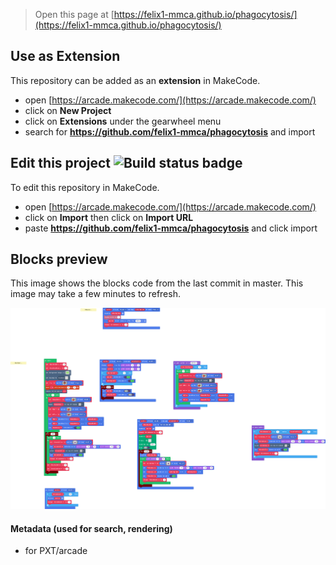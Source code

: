  


> Open this page at [https://felix1-mmca.github.io/phagocytosis/](https://felix1-mmca.github.io/phagocytosis/)

## Use as Extension

This repository can be added as an **extension** in MakeCode.

* open [https://arcade.makecode.com/](https://arcade.makecode.com/)
* click on **New Project**
* click on **Extensions** under the gearwheel menu
* search for **https://github.com/felix1-mmca/phagocytosis** and import

## Edit this project ![Build status badge](https://github.com/felix1-mmca/phagocytosis/workflows/MakeCode/badge.svg)

To edit this repository in MakeCode.

* open [https://arcade.makecode.com/](https://arcade.makecode.com/)
* click on **Import** then click on **Import URL**
* paste **https://github.com/felix1-mmca/phagocytosis** and click import

## Blocks preview

This image shows the blocks code from the last commit in master.
This image may take a few minutes to refresh.

![A rendered view of the blocks](https://github.com/felix1-mmca/phagocytosis/raw/master/.github/makecode/blocks.png)

#### Metadata (used for search, rendering)

* for PXT/arcade
<script src="https://makecode.com/gh-pages-embed.js"></script><script>makeCodeRender("{{ site.makecode.home_url }}", "{{ site.github.owner_name }}/{{ site.github.repository_name }}");</script>
